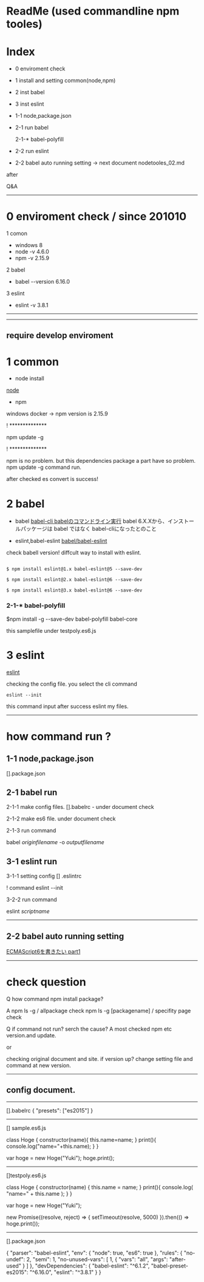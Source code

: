# ReadMe (used commandline npm tooles)

# Index
- 0 enviroment check
- 1 install and setting common(node,npm)
- 2 inst babel
- 3 inst eslint

- 1-1 node,package.json
- 2-1 run babel

	2-1-* babel-polyfill

- 2-2 run eslint

- 2-2 babel auto running setting -> next document nodetooles_02.md


after

Q&A


--------------------------------------------------
# 0 enviroment check / since 201010

1 comon

- windows 8
- node -v 4.6.0
- npm -v 2.15.9

2 babel
- babel --version 6.16.0

3 eslint
- eslint -v 3.8.1
--------------------------


--------------------------
require develop enviroment
--------------------------

# 1 common

- node install

[node](https://nodejs.org/en/)


- npm

windows docker -> npm version is 2.15.9

! **************

npm update -g

! **************

npm is no problem. but this dependencies package a part have so problem.
npm update -g
command run.

after checked es convert is success!


# 2 babel
- babel
[babel-cli babelのコマンドライン実行](http://qiita.com/a_ishidaaa/items/a0899d42ddc0545190a1)
babel 6.X.Xから、インストールパッケージは babel ではなく babel-cliになったとのこと

- eslint,babel-eslint
[babel/babel-eslint](https://github.com/babel/babel-eslint)

check babell version! diffcult way to install with eslint.

```

$ npm install eslint@1.x babel-eslint@5 --save-dev

$ npm install eslint@2.x babel-eslint@6 --save-dev

$ npm install eslint@3.x babel-eslint@6 --save-dev

```

### 2-1-* babel-polyfill

$npm install -g --save-dev babel-polyfill babel-core

this samplefile under testpoly.es6.js




# 3 eslint

[eslint](http://eslint.org/docs/user-guide/getting-started)

checking the config file. you select the cli command

```
eslint --init

```

this command input after success eslint my files.


--------------------------
# how command run ? 


## 1-1 node,package.json
[].package.json









## 2-1 babel run

2-1-1 make config files.
[].babelrc - under document check

2-1-2 make es6 file. under document check

2-1-3 run command

babel *originfilename* -o *outputfilename*



## 3-1 eslint run

3-1-1 setting config  [] .eslintrc

! command
eslint --init

3-2-2 run command

eslint *scriptname*








--------------------------------

## 2-2  babel auto running setting

[ECMAScript6を書きたい part1 ](http://qiita.com/YukiMiyatake/items/1e11e7b96528a0d1267d)














--------------------------
# check question

Q how command npm install package?

A
npm ls -g / allpackage check
npm ls -g [packagename] / specifity page check


Q if command not run? serch the cause?
A 
most checked npm etc version.and update.

or 

checking original document and site.
if version up? change setting file and command at new version.




























---------------------------
## config document.

---------
[].babelrc
{
  "presets": ["es2015"]
}

---------
[] sample.es6.js

class Hoge {
	constructor(name){
		this.name=name;
	}
	print(){
		console.log("name="+this.name);
	}
}

var hoge = new Hoge("Yuki");
hoge.print();

---------
[]testpoly.es6.js

class Hoge {
    constructor(name) {
        this.name = name;
    }
    print(){
        console.log( "name=" + this.name );
    }
}

var hoge = new Hoge("Yuki");

new Promise((resolve, reject) => {
        setTimeout(resolve, 5000)
}).then(() => hoge.print());


---------
[].package.json

{
  "parser": "babel-eslint",
  "env": {
    "node": true,
    "es6": true
  },
  "rules": {
    "no-undef": 2,
    "semi": 1,
    "no-unused-vars": [
      1,
      {
        "vars": "all",
        "args": "after-used"
      }
    ]
  },
  "devDependencies": {
    "babel-eslint": "^6.1.2",
    "babel-preset-es2015": "^6.16.0",
    "eslint": "^3.8.1"
  }
}



